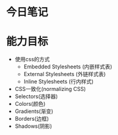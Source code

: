 # 今日笔记
# 能力目标
- 使用css的方式
  - Embedded Stylesheets (内嵌样式表)
  - External Stylesheets (外链样式表)
  - Inline Stylesheets (行内样式)
- CSS一致化(normalizing CSS)
- Selectors(选择器)
- Colors(颜色)
- Gradients(渐变)
- Borders(边框)
- Shadows(阴影)